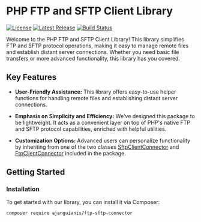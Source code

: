 # PHP FTP and SFTP Client Library

[![License](https://img.shields.io/github/license/yourusername/yourrepository)](https://github.com/yourusername/yourrepository/blob/main/LICENSE)
[![Latest Release](https://img.shields.io/github/v/release/yourusername/yourrepository)](https://github.com/yourusername/yourrepository/releases/latest)
[![Build Status](https://img.shields.io/github/workflow/status/yourusername/yourrepository/CI%20Build)](https://github.com/yourusername/yourrepository/actions)

Welcome to the PHP FTP and SFTP Client Library! This library simplifies FTP and SFTP protocol operations, making it easy to manage remote files and establish distant server connections. Whether you need basic file transfers or more advanced functionality, this library has you covered.

## Key Features

- **User-Friendly Assistance:** This library offers easy-to-use helper functions for handling remote files and establishing distant server connections.
  
- **Emphasis on Simplicity and Efficiency:** We've designed this package to be lightweight. It acts as a convenient layer on top of PHP's native FTP and SFTP protocol capabilities, enriched with helpful utilities.

- **Customization Options:** Advanced users can personalize functionality by inheriting from one of the two classes [SftpClientConnector](https://github.com/ajenguianis/ftp-sftp-connector/tree/develop/src/Connector/Sftp) 
 and [FtpClientConnector](https://github.com/ajenguianis/ftp-sftp-connector/tree/develop/src/Connector/Ftp) included in the package.

## Getting Started

### Installation

To get started with our library, you can install it via Composer:

```bash
composer require ajenguianis/ftp-sftp-connector
